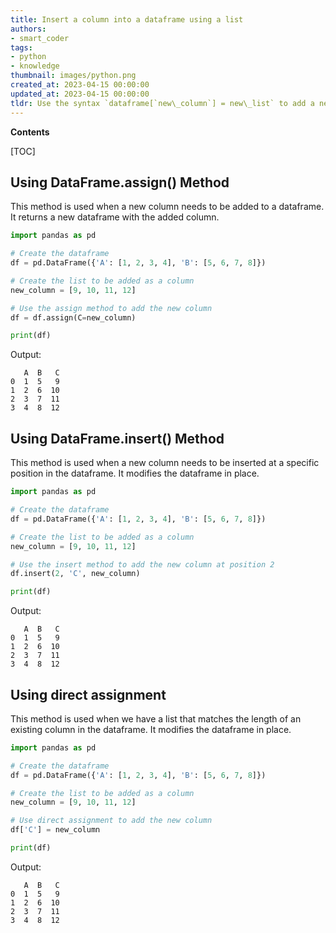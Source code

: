 ```yaml
---
title: Insert a column into a dataframe using a list
authors:
- smart_coder
tags:
- python
- knowledge
thumbnail: images/python.png
created_at: 2023-04-15 00:00:00
updated_at: 2023-04-15 00:00:00
tldr: Use the syntax `dataframe[`new\_column`] = new\_list` to add a new column in a dataframe from a list in Python.
---
```


**Contents**

[TOC]

## Using DataFrame.assign() Method

This method is used when a new column needs to be added to a dataframe. It returns a new dataframe with the added column.

```python
import pandas as pd

# Create the dataframe
df = pd.DataFrame({'A': [1, 2, 3, 4], 'B': [5, 6, 7, 8]})

# Create the list to be added as a column
new_column = [9, 10, 11, 12]

# Use the assign method to add the new column
df = df.assign(C=new_column)

print(df)
```

Output:

```
   A  B   C
0  1  5   9
1  2  6  10
2  3  7  11
3  4  8  12
```


## Using DataFrame.insert() Method

This method is used when a new column needs to be inserted at a specific position in the dataframe. It modifies the dataframe in place.

```python
import pandas as pd

# Create the dataframe
df = pd.DataFrame({'A': [1, 2, 3, 4], 'B': [5, 6, 7, 8]})

# Create the list to be added as a column
new_column = [9, 10, 11, 12]

# Use the insert method to add the new column at position 2
df.insert(2, 'C', new_column)

print(df)
```

Output:

```
   A  B   C
0  1  5   9
1  2  6  10
2  3  7  11
3  4  8  12
```


## Using direct assignment

This method is used when we have a list that matches the length of an existing column in the dataframe. It modifies the dataframe in place.

```python
import pandas as pd

# Create the dataframe
df = pd.DataFrame({'A': [1, 2, 3, 4], 'B': [5, 6, 7, 8]})

# Create the list to be added as a column
new_column = [9, 10, 11, 12]

# Use direct assignment to add the new column
df['C'] = new_column

print(df)
```

Output:

```
   A  B   C
0  1  5   9
1  2  6  10
2  3  7  11
3  4  8  12
```
